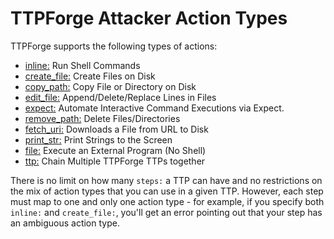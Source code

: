 # TTPForge Attacker Action Types

TTPForge supports the following types of actions:

- [inline:](actions/inline.md) Run Shell Commands
- [create_file:](actions/create_file.md) Create Files on Disk
- [copy_path:](actions/copy_path.md) Copy File or Directory on Disk
- [edit_file:](actions/edit_file.md) Append/Delete/Replace Lines in Files
- [expect:](actions/expect.md) Automate Interactive Command Executions via
  Expect.
- [remove_path:](actions/remove_path.md) Delete Files/Directories
- [fetch_uri:](actions/fetch_uri.md) Downloads a File from URL to Disk
- [print_str:](actions/print_str.md) Print Strings to the Screen
- [file:](actions/file.md) Execute an External Program (No Shell)
- [ttp:](chaining.md) Chain Multiple TTPForge TTPs together

There is no limit on how many `steps:` a TTP can have and no restrictions on the
mix of action types that you can use in a given TTP. However, each step must map
to one and only one action type - for example, if you specify both `inline:` and
`create_file:`, you'll get an error pointing out that your step has an ambiguous
action type.
